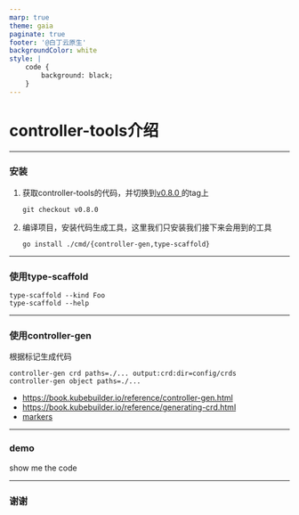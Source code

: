 ```yaml
---
marp: true
theme: gaia
paginate: true
footer: '@白丁云原生'
backgroundColor: white
style: |
    code {
        background: black;
    }
---
```


<!--
_class: lead
-->
# controller-tools介绍

---

### 安装

1. 获取controller-tools的代码，并切换到[v0.8.0 ](https://github.com/kubernetes-sigs/controller-tools/releases/tag/v0.8.0)的tag上

   ```shell
   git checkout v0.8.0
   ```

2. 编译项目，安装代码生成工具，这里我们只安装我们接下来会用到的工具

   ```shell
   go install ./cmd/{controller-gen,type-scaffold}
   ```

---
### 使用type-scaffold

```
type-scaffold --kind Foo
type-scaffold --help
```

---

### 使用controller-gen

根据标记生成代码

```
controller-gen crd paths=./... output:crd:dir=config/crds 
controller-gen object paths=./...
```

- https://book.kubebuilder.io/reference/controller-gen.html
- https://book.kubebuilder.io/reference/generating-crd.html
- [markers](https://book.kubebuilder.io/reference/markers.html)

---

     
### demo
<!--
_class: lead
-->

show me the code

---
<!--
_class: lead
-->

### 谢谢
